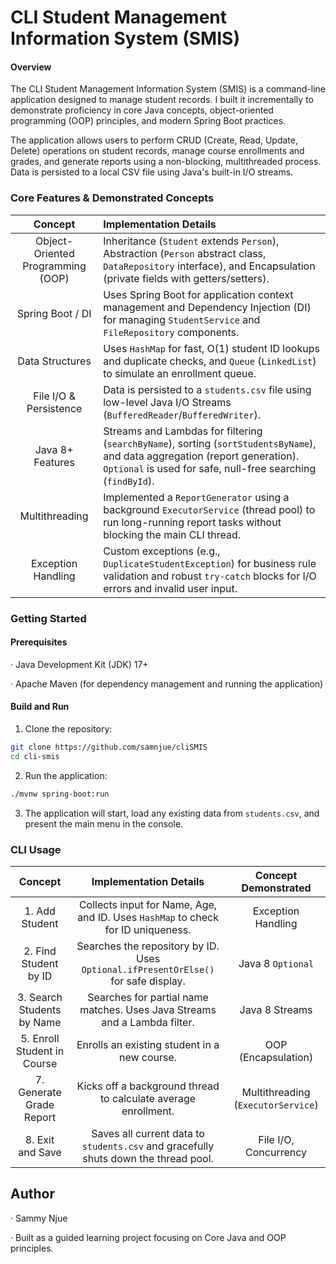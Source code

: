 # CLI Student Management Information System (SMIS)

#### Overview
The CLI Student Management Information System (SMIS) is a command-line application designed to manage student records. I built it incrementally to demonstrate proficiency in core Java concepts, object-oriented programming (OOP) principles, and modern Spring Boot practices.

The application allows users to perform CRUD (Create, Read, Update, Delete) operations on student records, manage course enrollments and grades, and generate reports using a non-blocking, multithreaded process. Data is persisted to a local CSV file using Java's built-in I/O streams.

### Core Features & Demonstrated Concepts
| Concept | Implementation Details|
| :---: | :--- |
| Object-Oriented Programming (OOP) | Inheritance (`Student` extends `Person`), Abstraction (`Person` abstract class, `DataRepository` interface), and Encapsulation (private fields with getters/setters). |
| Spring Boot / DI | Uses Spring Boot for application context management and Dependency Injection (DI) for managing `StudentService` and `FileRepository` components. |
| Data Structures | Uses `HashMap` for fast, O(1) student ID lookups and duplicate checks, and `Queue` (`LinkedList`) to simulate an enrollment queue. |
| File I/O & Persistence | Data is persisted to a `students.csv` file using low-level Java I/O Streams (`BufferedReader`/`BufferedWriter`). |
| Java 8+ Features | Streams and Lambdas for filtering (`searchByName`), sorting (`sortStudentsByName`), and data aggregation (report generation). `Optional` is used for safe, null-free searching (`findById`). |
| Multithreading | Implemented a `ReportGenerator` using a background `ExecutorService` (thread pool) to run long-running report tasks without blocking the main CLI thread. |
| Exception Handling | Custom exceptions (e.g., `DuplicateStudentException`) for business rule validation and robust `try-catch` blocks for I/O errors and invalid user input. |

### Getting Started
#### Prerequisites
· Java Development Kit (JDK) 17+

· Apache Maven (for dependency management and running the application)
#### Build and Run
1. Clone the repository:
```bash
git clone https://github.com/samnjue/cliSMIS
cd cli-smis
```
2. Run the application:
```bash
./mvnw spring-boot:run
```
3. The application will start, load any existing data from `students.csv`, and present the main menu in the console.

### CLI Usage

| Concept | Implementation Details| Concept Demonstrated |
| :---: | :---: | :---: |
| 1. Add Student | Collects input for Name, Age, and ID. Uses `HashMap` to check for ID uniqueness. | Exception Handling |
| 2. Find Student by ID | Searches the repository by ID. Uses `Optional.ifPresentOrElse()` for safe display. | Java 8 `Optional` |
| 3. Search Students by Name | Searches for partial name matches. Uses Java Streams and a Lambda filter. | Java 8 Streams |
| 5. Enroll Student in Course | Enrolls an existing student in a new course. | OOP (Encapsulation) |
| 7. Generate Grade Report | Kicks off a background thread to calculate average enrollment. | Multithreading (`ExecutorService`) |
| 8. Exit and Save | Saves all current data to `students.csv` and gracefully shuts down the thread pool. | File I/O, Concurrency |

## Author
· Sammy Njue

· Built as a guided learning project focusing on Core Java and OOP principles.
